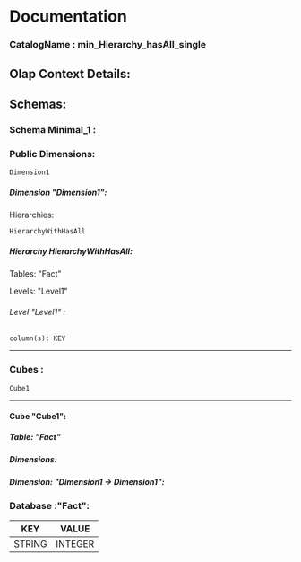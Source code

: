 # Documentation
### CatalogName : min_Hierarchy_hasAll_single
## Olap Context Details:
## Schemas:
### Schema Minimal_1 : 
### Public Dimensions:

    Dimension1

##### Dimension "Dimension1":

Hierarchies:

    HierarchyWithHasAll

##### Hierarchy HierarchyWithHasAll:

Tables: "Fact"

Levels: "Level1"

###### Level "Level1" :

    column(s): KEY

---
### Cubes :

    Cube1

---
#### Cube "Cube1":

    

##### Table: "Fact"

##### Dimensions:
##### Dimension: "Dimension1 -> Dimension1":

### Database :"Fact":

|KEY|VALUE|
|---|---|
|STRING|INTEGER|

